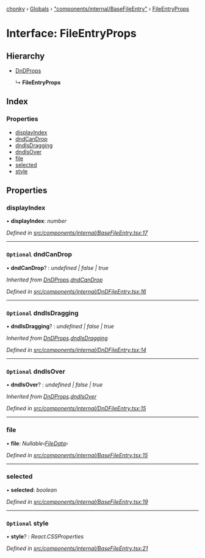 [chonky](../README.md) › [Globals](../globals.md) › ["components/internal/BaseFileEntry"](../modules/_components_internal_basefileentry_.md) › [FileEntryProps](_components_internal_basefileentry_.fileentryprops.md)

# Interface: FileEntryProps

## Hierarchy

* [DnDProps](_components_internal_dndfileentry_.dndprops.md)

  ↳ **FileEntryProps**

## Index

### Properties

* [displayIndex](_components_internal_basefileentry_.fileentryprops.md#displayindex)
* [dndCanDrop](_components_internal_basefileentry_.fileentryprops.md#optional-dndcandrop)
* [dndIsDragging](_components_internal_basefileentry_.fileentryprops.md#optional-dndisdragging)
* [dndIsOver](_components_internal_basefileentry_.fileentryprops.md#optional-dndisover)
* [file](_components_internal_basefileentry_.fileentryprops.md#file)
* [selected](_components_internal_basefileentry_.fileentryprops.md#selected)
* [style](_components_internal_basefileentry_.fileentryprops.md#optional-style)

## Properties

###  displayIndex

• **displayIndex**: *number*

*Defined in [src/components/internal/BaseFileEntry.tsx:17](https://github.com/TimboKZ/Chonky/blob/eb6f214/src/components/internal/BaseFileEntry.tsx#L17)*

___

### `Optional` dndCanDrop

• **dndCanDrop**? : *undefined | false | true*

*Inherited from [DnDProps](_components_internal_dndfileentry_.dndprops.md).[dndCanDrop](_components_internal_dndfileentry_.dndprops.md#optional-dndcandrop)*

*Defined in [src/components/internal/DnDFileEntry.tsx:16](https://github.com/TimboKZ/Chonky/blob/eb6f214/src/components/internal/DnDFileEntry.tsx#L16)*

___

### `Optional` dndIsDragging

• **dndIsDragging**? : *undefined | false | true*

*Inherited from [DnDProps](_components_internal_dndfileentry_.dndprops.md).[dndIsDragging](_components_internal_dndfileentry_.dndprops.md#optional-dndisdragging)*

*Defined in [src/components/internal/DnDFileEntry.tsx:14](https://github.com/TimboKZ/Chonky/blob/eb6f214/src/components/internal/DnDFileEntry.tsx#L14)*

___

### `Optional` dndIsOver

• **dndIsOver**? : *undefined | false | true*

*Inherited from [DnDProps](_components_internal_dndfileentry_.dndprops.md).[dndIsOver](_components_internal_dndfileentry_.dndprops.md#optional-dndisover)*

*Defined in [src/components/internal/DnDFileEntry.tsx:15](https://github.com/TimboKZ/Chonky/blob/eb6f214/src/components/internal/DnDFileEntry.tsx#L15)*

___

###  file

• **file**: *Nullable‹[FileData](_types_files_types_.filedata.md)›*

*Defined in [src/components/internal/BaseFileEntry.tsx:15](https://github.com/TimboKZ/Chonky/blob/eb6f214/src/components/internal/BaseFileEntry.tsx#L15)*

___

###  selected

• **selected**: *boolean*

*Defined in [src/components/internal/BaseFileEntry.tsx:19](https://github.com/TimboKZ/Chonky/blob/eb6f214/src/components/internal/BaseFileEntry.tsx#L19)*

___

### `Optional` style

• **style**? : *React.CSSProperties*

*Defined in [src/components/internal/BaseFileEntry.tsx:21](https://github.com/TimboKZ/Chonky/blob/eb6f214/src/components/internal/BaseFileEntry.tsx#L21)*
